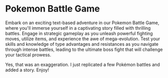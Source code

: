 # Pokemon Battle Game

Embark on an exciting text-based adventure in our Pokemon Battle Game, where you'll immerse yourself in a captivating story filled with thrilling battles. Engage in strategic gameplay as you unleash powerful fighting moves, utilize items, and experience the awe of mega-evolution. Test your skills and knowledge of type advantages and resistances as you navigate through intense battles, leading to the ultimate boss fight that will challenge your tactical prowess.

Yes, that was an exaggeration. I just replicated a few Pokémon battles and added a story. Enjoy!
